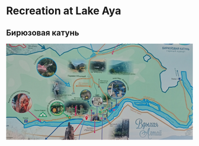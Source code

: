 # Recreation at Lake Aya


## Бирюзовая катунь
![biruzovaya_katun.png](promt%2Fbiruzovaya_katun.png)

